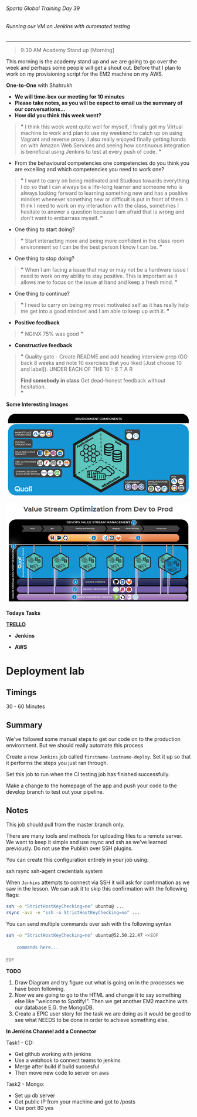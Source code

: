###### Sparta Global Training Day 39
###### Running our VM on Jenkins with automated testing

___


> 9:30 AM Academy Stand up [Morning]

This morning is the academy stand up and we are going to go over the week and perhaps some people will get a shout out. Before that I plan to work on my provisioning script for the EM2 machine on my AWS.

**One-to-One** with Shahrukh

- **We will time-box our meeting for 10 minutes**
- **Please take notes, as you will be expect to email us the summary of our conversations...**
- **How did you think this week went?**
>**"** I think this week went quite well for myself, I finally got my Virtual machine to work and plan to use my weekend to catch up on using Vagrant and reverse proxy. I also really enjoyed finally getting hands on with Amazon Web Services and seeing how continuous integration is beneficial using Jenkins to test at every push of code.
>**"**
- From the behavioural competencies one competencies do you think you are excelling and which competencies you need to work one?
>**"** I want to carry on being motivated and Studious towards everything I do so that I can always be a life-long learner and someone who is always looking forward to learning something new and has a positive mindset whenever something new or difficult is put in front of them. I think I need to work on my interaction with the class, sometimes I hesitate to answer a question because I am afraid that is wrong and don't want to embarrass myself.
>**"**
- One thing to start doing? 
>**"** Start interacting more and being more confident in the class room environment so I can be the best person I know I can be.
>**"**
- One thing to stop doing? 
>**"** When I am facing a issue that may or may not be a hardware issue I need to work on my ability to stay positive. This is important as it allows me to focus on the issue at hand and keep a fresh mind.
>**"**
- One thing to continue?
> **"** I need to carry on being my most motivated self as it has really help me get into a good mindset and I am able to keep up with it.
> **"**

* **Positive feedback** <br>
>**"** NGINX 75% was good 
>**"**

* **Constructive feedback** <br>
>**"** Quality gate - Create README and add heading interview prep (GO back 8 weeks and note 10 exercises that you liked [Just choose 10 and label]). UNDER EACH OF THE 10 - S T A R
>
> **Find somebody in class** Get dead-honest feedback without hesitation.  
>**"**

**Some Interesting Images**

![Environment Components](../../Images/Environment_Components.PNG)

![Value Stream Optimization from Development to Production](../../Images/Value_Stream_Optimization_from_Dev_to_Prod.PNG)


**Todays Tasks**

[**TRELLO**](https://trello.com/b/eZdQiVQU/engineering-67)


* **Jenkins**

* **AWS**

# Deployment lab

## Timings

30 - 60 Minutes

## Summary

We've followed some manual steps to get our code on to the production environment. But we should really automate this process

Create a new `Jenkins` job called `firstname-lastname-deploy`. Set it up so that it performs the steps you just ran through.

Set this job to run when the CI testing job has finished successfully.

Make a change to the homepage of the app and push your code to the develop branch to test out your pipeline.

## Notes

This job should pull from the master branch only.

There are many tools and methods for uploading files to a remote server. We want to keep it simple and use rsync and ssh as we've learned previously. Do not use the Publish over SSH plugins.

You can create this configuration entirely in your job using:

ssh
rsync
ssh-agent
credentials system

When `Jenkins` attempts to connect via SSH it will ask for confirmation as we saw in the lesson. We can ask it to skip this confirmation with the following flags:

```bash
ssh -o "StrictHostKeyChecking=no" ubuntu@ ...
rsync -avz -e "ssh -o StrictHostKeyChecking=no" ...
```

You can send multiple commands over ssh with the following syntax

```bash
ssh -o "StrictHostKeyChecking=no" ubuntu@52.50.22.47 <<EOF

	commands here...

EOF
```


**TODO**
1. Draw Diagram and try figure out what is going on in the processes we have been following.
2. Now we are going to go to the HTML and change it to say something else like "welcome to Spotify!". Then we get another EM2 machine with our database E.G. the MongoDB.
3. Create a EPIC user story for the task we are doing as it would be good to see what NEEDS to be done in order to achieve something else.

**In Jenkins Channel add a Connector**

Task1 - CD:
- Get github working with jenkins
- Use a webhook to connect teams to jenkins
- Merge after build if build succesful
- Then move new code to server on aws

Task2 - Mongo:
- Set up db server
- Get public IP from your machine and got to /posts
- Use port 80 yes